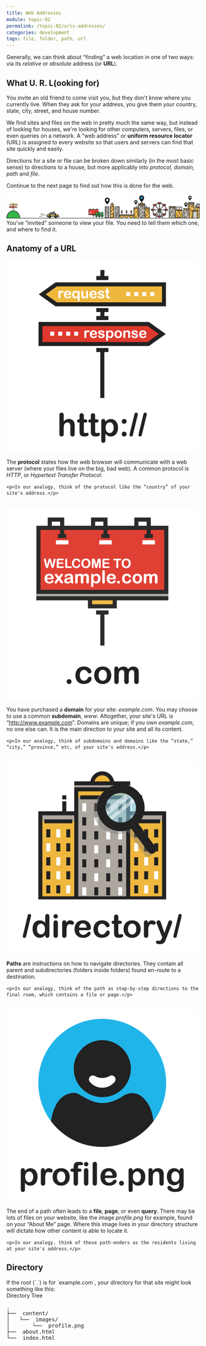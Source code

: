 ```yaml
---
title: Web Addresses
module: topic-02
permalink: /topic-02/urls-addresses/
categories: development
tags: file, folder, path, url
---
```


<div class="divider-heading"></div>


Generally, we can think about “finding” a web location in one of two ways: via its _relative_ or _absolute_ address (or **URL**).


## What U. R. L(ooking for)
You invite an old friend to come visit you, but they don't know where you currently live. When they ask for your address, you give them your country, state, city, street, and house number.

We find sites and files on the web in pretty much the same way, but instead of looking for houses, we're looking for other computers, servers, files, or even queries on a network. A “web address” or **uniform resource locator** (URL) is assigned to every website so that users and servers can find that site quickly and easily.

Directions for a site or file can be broken down similarly (in the most basic sense) to directions to a house, but more applicably into _protocol, domain, path_ and _file_.

Continue to the next page to find out how this is done for the web.

<img src="../img/url-city.gif" alt="car driving to a city, with map tags floating above the buildings" />
<div class="img-caption">
  You've “invited” someone to view your file. You need to tell them which one, and where to find it.
</div>


<div class="divider-pg"></div>


## Anatomy of a URL
<div class="row img-text-columns">
  <div class="col-lg-3">
    <img src="../img/url-protocol.png" alt="street signs with request and response pointers" title="Protocol" />
  </div>
  <div class="col-lg-9">
    <p>The <b>protocol</b> states how the web browser will communicate with a web server (where your files live on the big, bad web). A common protocol is <i>HTTP</i>, or <i>Hypertext Transfer Protocol</i>.</p>

    <p>In our analogy, think of the protocol like the “country” of your site's address.</p>
  </div>
</div>

<br>

<div class="row img-text-columns">
  <div class="col-lg-3">
    <img src="../img/url-domain.png" alt="billboard with the words www.example.com on it" title="Domain" />
  </div>
  <div class="col-lg-9">
    <p>You have purchased a <b>domain</b> for your site: <i>example.com</i>. You may choose to use a common <b>subdomain</b>, <i>www</i>. Altogether, your site's URL is “<a href="https://www.example.com" target="_blank">http://www.example.com</a>”. Domains are unique; if you own <i>example.com</i>, no one else can. It is the main direction to your site and all its content.</p>

    <p>In our analogy, think of subdomains and domains like the “state,” “city,” “province,” etc, of your site's address.</p>
  </div>
</div>

<br>

<div class="row img-text-columns">
  <div class="col-lg-3">
    <img src="../img/url-path.png" alt="graphic of a person smiling" title="File" />
  </div>
  <div class="col-lg-9">
    <p><b>Paths</b> are instructions on how to navigate directories. They contain all parent and subdirectories (folders inside folders) found en-route to a destination.</p>

    <p>In our analogy, think of the path as step-by-step directions to the final room, which contains a file or page.</p>
  </div>
</div>

<br>

<div class="row img-text-columns">
  <div class="col-lg-3">
    <img src="../img/url-file.png" alt="graphic of a person smiling" title="File" />
  </div>
  <div class="col-lg-9">
    <p>The end of a path often leads to a <b>file</b>, <b>page</b>, or even <b>query</b>. There may be lots of files on your website, like the image <i>profile.png</i> for example, found on your “About Me” page. Where this image lives in your directory structure will dictate how other content is able to locate it.</p>

    <p>In our analogy, think of these path-enders as the residents living at your site's address.</p>
  </div>
</div>


<div class="divider-pg"></div>


<h2 id="dir">Directory</h2>
If the root (`.`) is for `example.com`, your directory for that site might look something like this:

<div class="code-heading">
  <span>Directory Tree</span>
</div>
<pre id="bash">
.
├── <i class="far fa-folder-open"></i> content/
│   └── <i class="far fa-folder-open"></i> images/
│       └── <i class="far fa-image"></i> profile.png
├── <i class="fab fa-html5"></i> about.html
└── <i class="fab fa-html5"></i> index.html
</pre>
